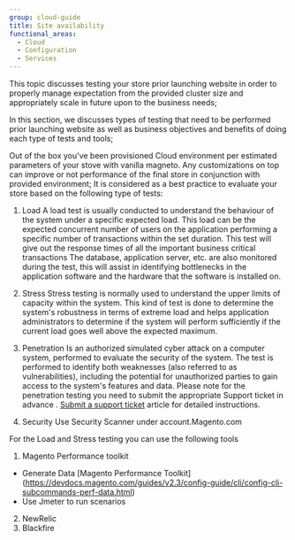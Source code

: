 ```yaml
---
group: cloud-guide
title: Site availability
functional_areas:
  - Cloud
  - Configuration
  - Services
---
```



This topic discusses testing your store prior launching website  in order to properly manage expectation from the provided cluster size and appropriately scale in future upon to the business needs;

In this section, we discusses types of testing that need to be performed prior launching website as well as business objectives and benefits of doing each type of tests and tools;

Out of the box you've been provisioned Cloud environment per estimated parameters of your stove with vanilla magneto.
Any customizations on top can improve or not performance of the final store in conjunction with provided environment;
It is considered as a best practice  to evaluate your store based on the following type of tests:


1. Load 
	A load test is usually conducted to understand the behaviour of the system under a specific expected load. This load can be the expected concurrent number of users on the application performing a specific number of transactions within the set duration. 
	This test will give out the response times of all the important business critical transactions  The database, application server, etc. are also monitored during the test,  this will assist in identifying bottlenecks in the application software and the hardware that the software is installed on.
	
2. Stress 
	Stress testing is normally used to understand the upper limits of capacity within the system. This kind of test is done to determine the system's robustness in terms of extreme load and helps application administrators to determine if the system will perform sufficiently if the current load goes well above the expected maximum.

3. Penetration 
 	Is an authorized simulated cyber attack on a computer system, performed to evaluate the security of the system. The test is performed to identify both weaknesses (also referred to as vulnerabilities), including the potential for unauthorized parties to gain access to the system's features and data.
 Please note for the penetration testing you need to submit the appropriate Support ticket in advance .
 [Submit a support ticket](https://support.magento.com/hc/en-us/articles/360000913794#submit-ticket) article for detailed instructions.

4. Security 
	Use Security Scanner under account.Magento.com
	

	
	
For the Load and Stress testing you can use the following tools
1. Magento Performance toolkit 
-  Generate Data [Magento Performance Toolkit] (https://devdocs.magento.com/guides/v2.3/config-guide/cli/config-cli-subcommands-perf-data.html)
- Use Jmeter to run scenarios 
2. NewRelic 
3. Blackfire